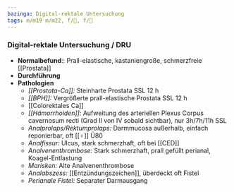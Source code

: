 ```yaml
---
bazinga: Digital-rektale Untersuchung
tags: m/m19 m/m22, f/💩, f/🍆
---
```

### Digital-rektale Untersuchung / DRU
- **Normalbefund**:: Prall-elastische, kastaniengroße, schmerzfreie [[Prostata]]
- **Durchführung**
- **Pathologien**
	- *[[Prostata-Ca]]:* Steinharte Prostata SSL 12 h
	- *[[BPH]]:* Vergrößerte prall-elastische Prostata SSL 12 h
	- [[Colorektales Ca]]
	- *[[Hämorrhoiden]]:* Aufweitung des arteriellen Plexus Corpus cavernosum recti (Grad II von IV sobald sichtbar), nur 3h/7h/11h SSL
	- *Analprolaps/Rektumprolaps:* Darmmucosa außerhalb, einfach reponierbar, oft [[♀]] Ü80
	- *Analfissur:* Ulcus, stark schmerzhaft, oft bei [[CED]]
	- *Analvenenthrombose:* Stark schmerzhaft, prall gefüllt perianal, Koagel-Entlastung
	- *Marisken:* Alte Analvenenthrombose
	- *Analabszess:* [[Entzündungszeichen]], überdeckt oft Fistel
	- *Perianale Fistel:* Separater Darmausgang